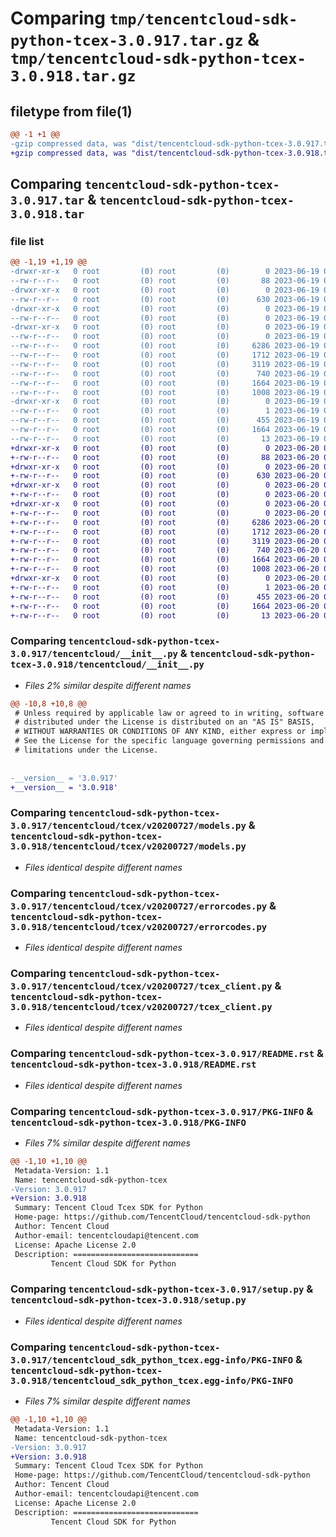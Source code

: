 # Comparing `tmp/tencentcloud-sdk-python-tcex-3.0.917.tar.gz` & `tmp/tencentcloud-sdk-python-tcex-3.0.918.tar.gz`

## filetype from file(1)

```diff
@@ -1 +1 @@
-gzip compressed data, was "dist/tencentcloud-sdk-python-tcex-3.0.917.tar", last modified: Mon Jun 19 00:33:48 2023, max compression
+gzip compressed data, was "dist/tencentcloud-sdk-python-tcex-3.0.918.tar", last modified: Tue Jun 20 02:49:00 2023, max compression
```

## Comparing `tencentcloud-sdk-python-tcex-3.0.917.tar` & `tencentcloud-sdk-python-tcex-3.0.918.tar`

### file list

```diff
@@ -1,19 +1,19 @@
-drwxr-xr-x   0 root         (0) root         (0)        0 2023-06-19 00:33:48.000000 tencentcloud-sdk-python-tcex-3.0.917/
--rw-r--r--   0 root         (0) root         (0)       88 2023-06-19 00:33:48.000000 tencentcloud-sdk-python-tcex-3.0.917/setup.cfg
-drwxr-xr-x   0 root         (0) root         (0)        0 2023-06-19 00:33:48.000000 tencentcloud-sdk-python-tcex-3.0.917/tencentcloud/
--rw-r--r--   0 root         (0) root         (0)      630 2023-06-19 00:33:48.000000 tencentcloud-sdk-python-tcex-3.0.917/tencentcloud/__init__.py
-drwxr-xr-x   0 root         (0) root         (0)        0 2023-06-19 00:33:48.000000 tencentcloud-sdk-python-tcex-3.0.917/tencentcloud/tcex/
--rw-r--r--   0 root         (0) root         (0)        0 2023-06-19 00:33:48.000000 tencentcloud-sdk-python-tcex-3.0.917/tencentcloud/tcex/__init__.py
-drwxr-xr-x   0 root         (0) root         (0)        0 2023-06-19 00:33:48.000000 tencentcloud-sdk-python-tcex-3.0.917/tencentcloud/tcex/v20200727/
--rw-r--r--   0 root         (0) root         (0)        0 2023-06-19 00:33:48.000000 tencentcloud-sdk-python-tcex-3.0.917/tencentcloud/tcex/v20200727/__init__.py
--rw-r--r--   0 root         (0) root         (0)     6286 2023-06-19 00:33:48.000000 tencentcloud-sdk-python-tcex-3.0.917/tencentcloud/tcex/v20200727/models.py
--rw-r--r--   0 root         (0) root         (0)     1712 2023-06-19 00:33:48.000000 tencentcloud-sdk-python-tcex-3.0.917/tencentcloud/tcex/v20200727/errorcodes.py
--rw-r--r--   0 root         (0) root         (0)     3119 2023-06-19 00:33:48.000000 tencentcloud-sdk-python-tcex-3.0.917/tencentcloud/tcex/v20200727/tcex_client.py
--rw-r--r--   0 root         (0) root         (0)      740 2023-06-19 00:33:48.000000 tencentcloud-sdk-python-tcex-3.0.917/README.rst
--rw-r--r--   0 root         (0) root         (0)     1664 2023-06-19 00:33:48.000000 tencentcloud-sdk-python-tcex-3.0.917/PKG-INFO
--rw-r--r--   0 root         (0) root         (0)     1008 2023-06-19 00:33:48.000000 tencentcloud-sdk-python-tcex-3.0.917/setup.py
-drwxr-xr-x   0 root         (0) root         (0)        0 2023-06-19 00:33:48.000000 tencentcloud-sdk-python-tcex-3.0.917/tencentcloud_sdk_python_tcex.egg-info/
--rw-r--r--   0 root         (0) root         (0)        1 2023-06-19 00:33:48.000000 tencentcloud-sdk-python-tcex-3.0.917/tencentcloud_sdk_python_tcex.egg-info/dependency_links.txt
--rw-r--r--   0 root         (0) root         (0)      455 2023-06-19 00:33:48.000000 tencentcloud-sdk-python-tcex-3.0.917/tencentcloud_sdk_python_tcex.egg-info/SOURCES.txt
--rw-r--r--   0 root         (0) root         (0)     1664 2023-06-19 00:33:48.000000 tencentcloud-sdk-python-tcex-3.0.917/tencentcloud_sdk_python_tcex.egg-info/PKG-INFO
--rw-r--r--   0 root         (0) root         (0)       13 2023-06-19 00:33:48.000000 tencentcloud-sdk-python-tcex-3.0.917/tencentcloud_sdk_python_tcex.egg-info/top_level.txt
+drwxr-xr-x   0 root         (0) root         (0)        0 2023-06-20 02:49:00.000000 tencentcloud-sdk-python-tcex-3.0.918/
+-rw-r--r--   0 root         (0) root         (0)       88 2023-06-20 02:49:00.000000 tencentcloud-sdk-python-tcex-3.0.918/setup.cfg
+drwxr-xr-x   0 root         (0) root         (0)        0 2023-06-20 02:49:00.000000 tencentcloud-sdk-python-tcex-3.0.918/tencentcloud/
+-rw-r--r--   0 root         (0) root         (0)      630 2023-06-20 02:49:00.000000 tencentcloud-sdk-python-tcex-3.0.918/tencentcloud/__init__.py
+drwxr-xr-x   0 root         (0) root         (0)        0 2023-06-20 02:49:00.000000 tencentcloud-sdk-python-tcex-3.0.918/tencentcloud/tcex/
+-rw-r--r--   0 root         (0) root         (0)        0 2023-06-20 02:49:00.000000 tencentcloud-sdk-python-tcex-3.0.918/tencentcloud/tcex/__init__.py
+drwxr-xr-x   0 root         (0) root         (0)        0 2023-06-20 02:49:00.000000 tencentcloud-sdk-python-tcex-3.0.918/tencentcloud/tcex/v20200727/
+-rw-r--r--   0 root         (0) root         (0)        0 2023-06-20 02:49:00.000000 tencentcloud-sdk-python-tcex-3.0.918/tencentcloud/tcex/v20200727/__init__.py
+-rw-r--r--   0 root         (0) root         (0)     6286 2023-06-20 02:49:00.000000 tencentcloud-sdk-python-tcex-3.0.918/tencentcloud/tcex/v20200727/models.py
+-rw-r--r--   0 root         (0) root         (0)     1712 2023-06-20 02:49:00.000000 tencentcloud-sdk-python-tcex-3.0.918/tencentcloud/tcex/v20200727/errorcodes.py
+-rw-r--r--   0 root         (0) root         (0)     3119 2023-06-20 02:49:00.000000 tencentcloud-sdk-python-tcex-3.0.918/tencentcloud/tcex/v20200727/tcex_client.py
+-rw-r--r--   0 root         (0) root         (0)      740 2023-06-20 02:49:00.000000 tencentcloud-sdk-python-tcex-3.0.918/README.rst
+-rw-r--r--   0 root         (0) root         (0)     1664 2023-06-20 02:49:00.000000 tencentcloud-sdk-python-tcex-3.0.918/PKG-INFO
+-rw-r--r--   0 root         (0) root         (0)     1008 2023-06-20 02:49:00.000000 tencentcloud-sdk-python-tcex-3.0.918/setup.py
+drwxr-xr-x   0 root         (0) root         (0)        0 2023-06-20 02:49:00.000000 tencentcloud-sdk-python-tcex-3.0.918/tencentcloud_sdk_python_tcex.egg-info/
+-rw-r--r--   0 root         (0) root         (0)        1 2023-06-20 02:49:00.000000 tencentcloud-sdk-python-tcex-3.0.918/tencentcloud_sdk_python_tcex.egg-info/dependency_links.txt
+-rw-r--r--   0 root         (0) root         (0)      455 2023-06-20 02:49:00.000000 tencentcloud-sdk-python-tcex-3.0.918/tencentcloud_sdk_python_tcex.egg-info/SOURCES.txt
+-rw-r--r--   0 root         (0) root         (0)     1664 2023-06-20 02:49:00.000000 tencentcloud-sdk-python-tcex-3.0.918/tencentcloud_sdk_python_tcex.egg-info/PKG-INFO
+-rw-r--r--   0 root         (0) root         (0)       13 2023-06-20 02:49:00.000000 tencentcloud-sdk-python-tcex-3.0.918/tencentcloud_sdk_python_tcex.egg-info/top_level.txt
```

### Comparing `tencentcloud-sdk-python-tcex-3.0.917/tencentcloud/__init__.py` & `tencentcloud-sdk-python-tcex-3.0.918/tencentcloud/__init__.py`

 * *Files 2% similar despite different names*

```diff
@@ -10,8 +10,8 @@
 # Unless required by applicable law or agreed to in writing, software
 # distributed under the License is distributed on an "AS IS" BASIS,
 # WITHOUT WARRANTIES OR CONDITIONS OF ANY KIND, either express or implied.
 # See the License for the specific language governing permissions and
 # limitations under the License.
 
 
-__version__ = '3.0.917'
+__version__ = '3.0.918'
```

### Comparing `tencentcloud-sdk-python-tcex-3.0.917/tencentcloud/tcex/v20200727/models.py` & `tencentcloud-sdk-python-tcex-3.0.918/tencentcloud/tcex/v20200727/models.py`

 * *Files identical despite different names*

### Comparing `tencentcloud-sdk-python-tcex-3.0.917/tencentcloud/tcex/v20200727/errorcodes.py` & `tencentcloud-sdk-python-tcex-3.0.918/tencentcloud/tcex/v20200727/errorcodes.py`

 * *Files identical despite different names*

### Comparing `tencentcloud-sdk-python-tcex-3.0.917/tencentcloud/tcex/v20200727/tcex_client.py` & `tencentcloud-sdk-python-tcex-3.0.918/tencentcloud/tcex/v20200727/tcex_client.py`

 * *Files identical despite different names*

### Comparing `tencentcloud-sdk-python-tcex-3.0.917/README.rst` & `tencentcloud-sdk-python-tcex-3.0.918/README.rst`

 * *Files identical despite different names*

### Comparing `tencentcloud-sdk-python-tcex-3.0.917/PKG-INFO` & `tencentcloud-sdk-python-tcex-3.0.918/PKG-INFO`

 * *Files 7% similar despite different names*

```diff
@@ -1,10 +1,10 @@
 Metadata-Version: 1.1
 Name: tencentcloud-sdk-python-tcex
-Version: 3.0.917
+Version: 3.0.918
 Summary: Tencent Cloud Tcex SDK for Python
 Home-page: https://github.com/TencentCloud/tencentcloud-sdk-python
 Author: Tencent Cloud
 Author-email: tencentcloudapi@tencent.com
 License: Apache License 2.0
 Description: ============================
         Tencent Cloud SDK for Python
```

### Comparing `tencentcloud-sdk-python-tcex-3.0.917/setup.py` & `tencentcloud-sdk-python-tcex-3.0.918/setup.py`

 * *Files identical despite different names*

### Comparing `tencentcloud-sdk-python-tcex-3.0.917/tencentcloud_sdk_python_tcex.egg-info/PKG-INFO` & `tencentcloud-sdk-python-tcex-3.0.918/tencentcloud_sdk_python_tcex.egg-info/PKG-INFO`

 * *Files 7% similar despite different names*

```diff
@@ -1,10 +1,10 @@
 Metadata-Version: 1.1
 Name: tencentcloud-sdk-python-tcex
-Version: 3.0.917
+Version: 3.0.918
 Summary: Tencent Cloud Tcex SDK for Python
 Home-page: https://github.com/TencentCloud/tencentcloud-sdk-python
 Author: Tencent Cloud
 Author-email: tencentcloudapi@tencent.com
 License: Apache License 2.0
 Description: ============================
         Tencent Cloud SDK for Python
```

